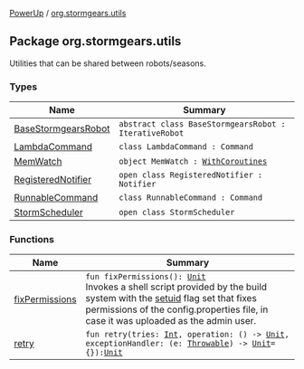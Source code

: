 [PowerUp](../index.md) / [org.stormgears.utils](./index.md)

## Package org.stormgears.utils

Utilities that can be shared between robots/seasons.

### Types

| Name | Summary |
|---|---|
| [BaseStormgearsRobot](-base-stormgears-robot/index.md) | `abstract class BaseStormgearsRobot : IterativeRobot` |
| [LambdaCommand](-lambda-command/index.md) | `class LambdaCommand : Command` |
| [MemWatch](-mem-watch/index.md) | `object MemWatch : `[`WithCoroutines`](../org.stormgears.utils.concurrency/-with-coroutines/index.md) |
| [RegisteredNotifier](-registered-notifier/index.md) | `open class RegisteredNotifier : Notifier` |
| [RunnableCommand](-runnable-command/index.md) | `class RunnableCommand : Command` |
| [StormScheduler](-storm-scheduler/index.md) | `open class StormScheduler` |

### Functions

| Name | Summary |
|---|---|
| [fixPermissions](fix-permissions.md) | `fun fixPermissions(): `[`Unit`](https://kotlinlang.org/api/latest/jvm/stdlib/kotlin/-unit/index.html)<br>Invokes a shell script provided by the build system with the [setuid](https://en.wikipedia.org/wiki/Setuid) flag set that fixes permissions of the config.properties file, in case it was uploaded as the admin user. |
| [retry](retry.md) | `fun retry(tries: `[`Int`](https://kotlinlang.org/api/latest/jvm/stdlib/kotlin/-int/index.html)`, operation: () -> `[`Unit`](https://kotlinlang.org/api/latest/jvm/stdlib/kotlin/-unit/index.html)`, exceptionHandler: (e: `[`Throwable`](https://kotlinlang.org/api/latest/jvm/stdlib/kotlin/-throwable/index.html)`) -> `[`Unit`](https://kotlinlang.org/api/latest/jvm/stdlib/kotlin/-unit/index.html)` = {}): `[`Unit`](https://kotlinlang.org/api/latest/jvm/stdlib/kotlin/-unit/index.html) |
